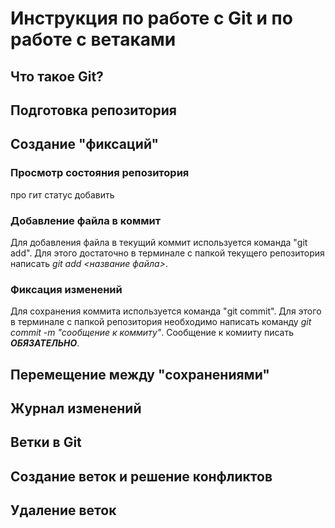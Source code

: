 # Инструкция по работе с Git и по работе с ветаками

## Что такое Git?

## Подготовка репозитория

## Создание "фиксаций"

### Просмотр состояния репозитория
про гит статус добавить
### Добавление файла в коммит
Для добавления файла в текущий коммит используется команда "git add". Для этого достаточно в терминале с папкой текущего репозитория написать *git add <название файла>*.

### Фиксация изменений
Для сохранения коммита используется команда "git commit". 
Для этого в терминале с папкой репозитория необходимо написать команду *git commit -m "cообщение к коммиту"*. Сообщение к комииту писать ***ОБЯЗАТЕЛЬНО***.

## Перемещение между "сохранениями"

## Журнал изменений

## Ветки в Git

## Создание веток и решение конфликтов

## Удаление веток